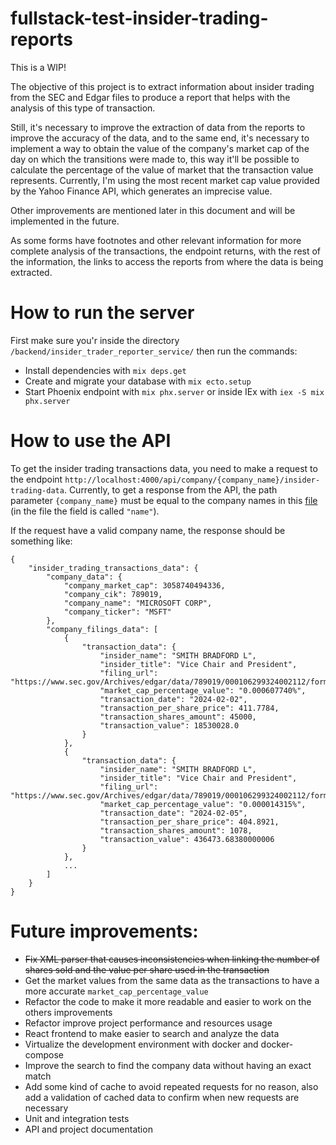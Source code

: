 # fullstack-test-insider-trading-reports
This is a WIP!

The objective of this project is to extract information about insider trading from the SEC and Edgar files to produce a report that helps with the analysis of this type of transaction.

Still, it's necessary to improve the extraction of data from the reports to improve the accuracy of the data, and to the same end, it's necessary to implement a way to obtain the value of the company's market cap of the day on which the transitions were made to, this way it'll be possible to calculate the percentage of the value of market that the transaction value represents. Currently, I'm using the most recent market cap value provided by the Yahoo Finance API, which generates an imprecise value.

Other improvements are mentioned later in this document and will be implemented in the future.

As some forms have footnotes and other relevant information for more complete analysis of the transactions, the endpoint returns, with the rest of  the information, the links to access the reports from where the data is being extracted.

# How to run the server
First make sure you'r inside the directory `/backend/insider_trader_reporter_service/` then run the commands:
  * Install dependencies with `mix deps.get`
  * Create and migrate your database with `mix ecto.setup`
  * Start Phoenix endpoint with `mix phx.server` or inside IEx with `iex -S mix phx.server`

# How to use the API
To get the insider trading transactions data, you need to make a request to the endpoint `http://localhost:4000/api/company/{company_name}/insider-trading-data`.
Currently, to get a response from the API, the path parameter `{company_name}` must be equal to the company names in this [file](https://www.sec.gov/files/company_tickers_exchange.json) (in the file the field is called `"name"`).

If the request have a valid company name, the response should be something like:
```
{
    "insider_trading_transactions_data": {
        "company_data": {
            "company_market_cap": 3058740494336,
            "company_cik": 789019,
            "company_name": "MICROSOFT CORP",
            "company_ticker": "MSFT"
        },
        "company_filings_data": [
            {
                "transaction_data": {
                    "insider_name": "SMITH BRADFORD L",
                    "insider_title": "Vice Chair and President",
                    "filing_url": "https://www.sec.gov/Archives/edgar/data/789019/000106299324002112/form4.xml",
                    "market_cap_percentage_value": "0.000607740%",
                    "transaction_date": "2024-02-02",
                    "transaction_per_share_price": 411.7784,
                    "transaction_shares_amount": 45000,
                    "transaction_value": 18530028.0
                }
            },
            {
                "transaction_data": {
                    "insider_name": "SMITH BRADFORD L",
                    "insider_title": "Vice Chair and President",
                    "filing_url": "https://www.sec.gov/Archives/edgar/data/789019/000106299324002112/form4.xml",
                    "market_cap_percentage_value": "0.000014315%",
                    "transaction_date": "2024-02-05",
                    "transaction_per_share_price": 404.8921,
                    "transaction_shares_amount": 1078,
                    "transaction_value": 436473.68380000006
                }
            },
            ...
        ]
    }
}
```

# Future improvements:
- ~~Fix XML parser that causes inconsistencies when linking the number of shares sold and the value per share used in the transaction~~
- Get the market values from the same data as the transactions to have a more accurate `market_cap_percentage_value`
- Refactor the code to make it more readable and easier to work on the others improvements
- Refactor improve project performance and resources usage
- React frontend to make easier to search and analyze the data
- Virtualize the development environment with docker and docker-compose
- Improve the search to find the company data without having an exact match
- Add some kind of cache to avoid repeated requests for no reason, also add a validation of cached data to confirm when new requests are necessary
- Unit and integration tests
- API and project documentation
